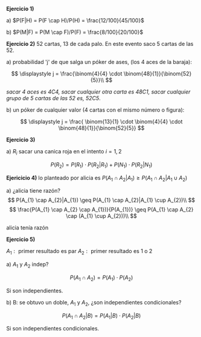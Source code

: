**Ejercicio 1)**

a)  $P(F|H) = P(F \cap H)/P(H) = \frac{12/100}{45/100}$

b)   $P(M|F) = P(M \cap F)/P(F) = \frac{8/100}{20/100}$

**Ejercicio 2)** 52 cartas, 13 de cada palo. En este evento saco 5 cartas de las 52.

a) probabilidad 'j' de que salga un póker de ases, (los 4 aces de la baraja):

$$
\displaystyle
j =
\frac{\binom{4}{4} \cdot \binom{48}{1}}{\binom{52}{5}}\\
$$

*sacar 4 aces es 4C4, sacar cualquier otra carta es 48C1, sacar cualquier grupo de 5 cartas de las 52 es, 52C5*.

b) un póker de cualquier valor (4 cartas con el mismo número o figura):

$$
\displaystyle
j =
\frac{ \binom{13}{1} \cdot \binom{4}{4} \cdot \binom{48}{1}}{\binom{52}{5}}
$$

**Ejercicio 3)**

a) $R_{i} \text{ sacar una canica roja en el intento } i = 1, 2$

$$
P(R_{2}) = P(R_{1})\cdot P(R_{2}|R_{1}) + P(N_{1})\cdot P(R_{2}|N_{1})
$$

**Ejericicio 4)** lo planteado por alicia es $P(A_{1} \cap A_{2}|A_{1}) \geq P(A_{1} \cap A_{2}|A_{1} \cup A_{2})$

a) ¿alicia tiene razón?
$$
P(A_{1} \cap A_{2}|A_{1}) \geq P(A_{1} \cap A_{2}|A_{1} \cup A_{2})\\
$$
$$
\frac{P(A_{1} \cap A_{2} \cap A_{1})}{P(A_{1})} \geq P(A_{1} \cap A_{2} \cap (A_{1} \cup A_{2}))\\
$$

alicia tenía razón

**Ejercicio 5)**

$A_{1}: \text{ primer resultado es par }$
$A_{2}: \text{ primer resultado es 1 o 2 }$

a) $A_{1}$ y $A_{2}$ indep? 

$$
	P(A_{1} \cap A_{2}) = P(A_1) \cdot P(A_2)
$$

Si son independientes.

b)  B: se obtuvo un doble, $A_{1}$ y $A_{2}$, ¿son independientes condicionales?

$$
	P(A_{1} \cap A_{2} | B) = P(A_1|B) \cdot P(A_2|B)
$$

Si son independientes condicionales.